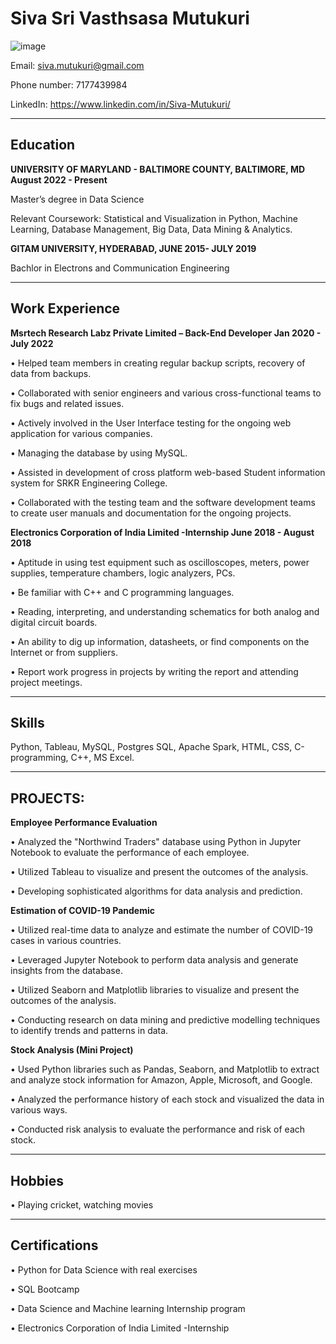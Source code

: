 # Siva Sri Vasthsasa Mutukuri
![image](https://github.com/DATA-606-2023-FALL-THURSDAY/Mutukuri_siva/assets/113646588/ff404934-7863-4c26-a620-4c63e16d3fee)

Email: siva.mutukuri@gmail.com

Phone number: 7177439984

LinkedIn: https://www.linkedin.com/in/Siva-Mutukuri/


---

## Education

**UNIVERSITY OF MARYLAND - BALTIMORE COUNTY, BALTIMORE, MD August 2022 - Present**

Master’s degree in Data Science

Relevant Coursework: Statistical and Visualization in Python, Machine Learning, Database Management, Big 
Data, Data Mining & Analytics.

**GITAM UNIVERSITY, HYDERABAD, JUNE 2015- JULY 2019**

Bachlor in Electrons and Communication Engineering

---


## Work Experience

**Msrtech Research Labz Private Limited – Back-End Developer Jan 2020 - July 2022**

• Helped team members in creating regular backup scripts, recovery of data from backups.

• Collaborated with senior engineers and various cross-functional teams to fix bugs and related issues. 

• Actively involved in the User Interface testing for the ongoing web application for various companies. 

• Managing the database by using MySQL. 

• Assisted in development of cross platform web-based Student information system for SRKR Engineering 
College. 

• Collaborated with the testing team and the software development teams to create user manuals and 
documentation for the ongoing projects.

 **Electronics Corporation of India Limited -Internship June 2018 - August 2018**

• Aptitude in using test equipment such as oscilloscopes, meters, power supplies, temperature chambers, logic 
analyzers, PCs. 

• Be familiar with C++ and C programming languages. 

• Reading, interpreting, and understanding schematics for both analog and digital circuit boards. 

• An ability to dig up information, datasheets, or find components on the Internet or from suppliers. 

• Report work progress in projects by writing the report and attending project meetings.

---


## Skills

Python, Tableau, MySQL, Postgres SQL, Apache Spark, HTML, CSS, C-programming, C++, MS Excel.

---

##  PROJECTS:

 **Employee Performance Evaluation** 
 
• Analyzed the "Northwind Traders" database using Python in Jupyter Notebook to evaluate the performance of 
each employee. 

• Utilized Tableau to visualize and present the outcomes of the analysis.

• Developing sophisticated algorithms for data analysis and prediction.


**Estimation of COVID-19 Pandemic**

• Utilized real-time data to analyze and estimate the number of COVID-19 cases in various countries. 

• Leveraged Jupyter Notebook to perform data analysis and generate insights from the database. 

• Utilized Seaborn and Matplotlib libraries to visualize and present the outcomes of the analysis.

• Conducting research on data mining and predictive modelling techniques to identify trends and patterns in data. 

 
 **Stock Analysis (Mini Project)**
 
• Used Python libraries such as Pandas, Seaborn, and Matplotlib to extract and analyze stock information for 
Amazon, Apple, Microsoft, and Google.

• Analyzed the performance history of each stock and visualized the data in various ways. 

• Conducted risk analysis to evaluate the performance and risk of each stock.

---

## Hobbies

• Playing cricket, watching movies

----


## Certifications

• Python for Data Science with real exercises 

• SQL Bootcamp 

• Data Science and Machine learning Internship program

• Electronics Corporation of India Limited -Internship
